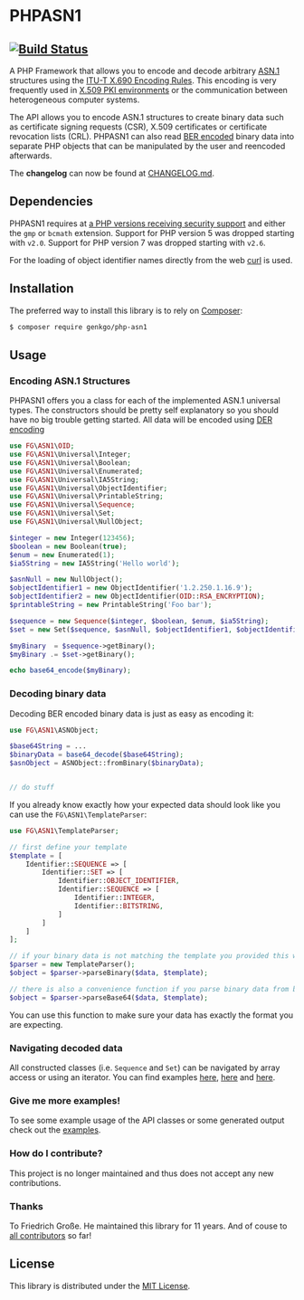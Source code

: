 PHPASN1
=======

[![Build Status](https://github.com/genkgo/php-asn1/actions/workflows/phpunit.yml/badge.svg)](https://github.com/genkgo/php-asn1/actions/workflows/phpunit.yml)
---

A PHP Framework that allows you to encode and decode arbitrary [ASN.1][3] structures
using the [ITU-T X.690 Encoding Rules][4].
This encoding is very frequently used in [X.509 PKI environments][5] or the communication between heterogeneous computer systems.

The API allows you to encode ASN.1 structures to create binary data such as certificate
signing requests (CSR), X.509 certificates or certificate revocation lists (CRL).
PHPASN1 can also read [BER encoded][6] binary data into separate PHP objects that can be manipulated by the user and reencoded afterwards.

The **changelog** can now be found at [CHANGELOG.md](CHANGELOG.md).

## Dependencies

PHPASN1 requires at [a PHP versions receiving security support](https://www.php.net/supported-versions.php) and either the `gmp` or `bcmath` extension.
Support for PHP version 5 was dropped starting with `v2.0`.
Support for PHP version 7 was dropped starting with `v2.6`.

For the loading of object identifier names directly from the web [curl][7] is used.

## Installation

The preferred way to install this library is to rely on [Composer][2]:

```bash
$ composer require genkgo/php-asn1
```

## Usage

### Encoding ASN.1 Structures

PHPASN1 offers you a class for each of the implemented ASN.1 universal types.
The constructors should be pretty self explanatory so you should have no big trouble getting started.
All data will be encoded using [DER encoding][8]

```php
use FG\ASN1\OID;
use FG\ASN1\Universal\Integer;
use FG\ASN1\Universal\Boolean;
use FG\ASN1\Universal\Enumerated;
use FG\ASN1\Universal\IA5String;
use FG\ASN1\Universal\ObjectIdentifier;
use FG\ASN1\Universal\PrintableString;
use FG\ASN1\Universal\Sequence;
use FG\ASN1\Universal\Set;
use FG\ASN1\Universal\NullObject;

$integer = new Integer(123456);        
$boolean = new Boolean(true);
$enum = new Enumerated(1);
$ia5String = new IA5String('Hello world');

$asnNull = new NullObject();
$objectIdentifier1 = new ObjectIdentifier('1.2.250.1.16.9');
$objectIdentifier2 = new ObjectIdentifier(OID::RSA_ENCRYPTION);
$printableString = new PrintableString('Foo bar');

$sequence = new Sequence($integer, $boolean, $enum, $ia5String);
$set = new Set($sequence, $asnNull, $objectIdentifier1, $objectIdentifier2, $printableString);

$myBinary  = $sequence->getBinary();
$myBinary .= $set->getBinary();

echo base64_encode($myBinary);
```


### Decoding binary data

Decoding BER encoded binary data is just as easy as encoding it:

```php
use FG\ASN1\ASNObject;

$base64String = ...
$binaryData = base64_decode($base64String);        
$asnObject = ASNObject::fromBinary($binaryData);


// do stuff
```

If you already know exactly how your expected data should look like you can use the `FG\ASN1\TemplateParser`:

```php
use FG\ASN1\TemplateParser;

// first define your template
$template = [
    Identifier::SEQUENCE => [
        Identifier::SET => [
            Identifier::OBJECT_IDENTIFIER,
            Identifier::SEQUENCE => [
                Identifier::INTEGER,
                Identifier::BITSTRING,
            ]
        ]
    ]
];

// if your binary data is not matching the template you provided this will throw an `\Exception`:
$parser = new TemplateParser();
$object = $parser->parseBinary($data, $template);

// there is also a convenience function if you parse binary data from base64:
$object = $parser->parseBase64($data, $template);
```

You can use this function to make sure your data has exactly the format you are expecting.

### Navigating decoded data

All constructed classes (i.e. `Sequence` and `Set`) can be navigated by array access or using an iterator.
You can find examples
[here](https://github.com/genkgo/php-asn1/blob/f6442cadda9d36f3518c737e32f28300a588b777/tests/ASN1/Universal/SequenceTest.php#L148-148),
[here](https://github.com/genkgo/php-asn1/blob/f6442cadda9d36f3518c737e32f28300a588b777/tests/ASN1/Universal/SequenceTest.php#L121) and 
[here](https://github.com/genkgo/php-asn1/blob/f6442cadda9d36f3518c737e32f28300a588b777/tests/ASN1/TemplateParserTest.php#L45).


### Give me more examples!

To see some example usage of the API classes or some generated output check out the [examples](https://github.com/genkgo/php-asn1/tree/master/examples).


### How do I contribute?

This project is no longer maintained and thus does not accept any new contributions.

### Thanks

To Friedrich Große. He maintained this library for 11 years. And of couse to [all contributors][1] so far!

## License

This library is distributed under the [MIT License](LICENSE).

[1]: https://github.com/genkgo/php-asn1/graphs/contributors
[2]: https://getcomposer.org/
[3]: http://www.itu.int/ITU-T/asn1/
[4]: http://www.itu.int/ITU-T/recommendations/rec.aspx?rec=x.690
[5]: http://en.wikipedia.org/wiki/X.509
[6]: http://en.wikipedia.org/wiki/X.690#BER_encoding
[7]: http://php.net/manual/en/book.curl.php
[8]: http://en.wikipedia.org/wiki/X.690#DER_encoding
